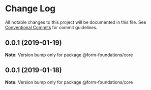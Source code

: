 # Change Log

All notable changes to this project will be documented in this file.
See [Conventional Commits](https://conventionalcommits.org) for commit guidelines.

## 0.0.1 (2019-01-19)

**Note:** Version bump only for package @form-foundations/core





## 0.0.1 (2019-01-18)

**Note:** Version bump only for package @form-foundations/core
